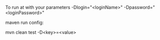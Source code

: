 To run at with your parameters
-Dlogin="\<loginName\>"
-Dpassword="\<loginPassword\>"

maven run config:

mvn clean test -D\<key\>=\<value\>
